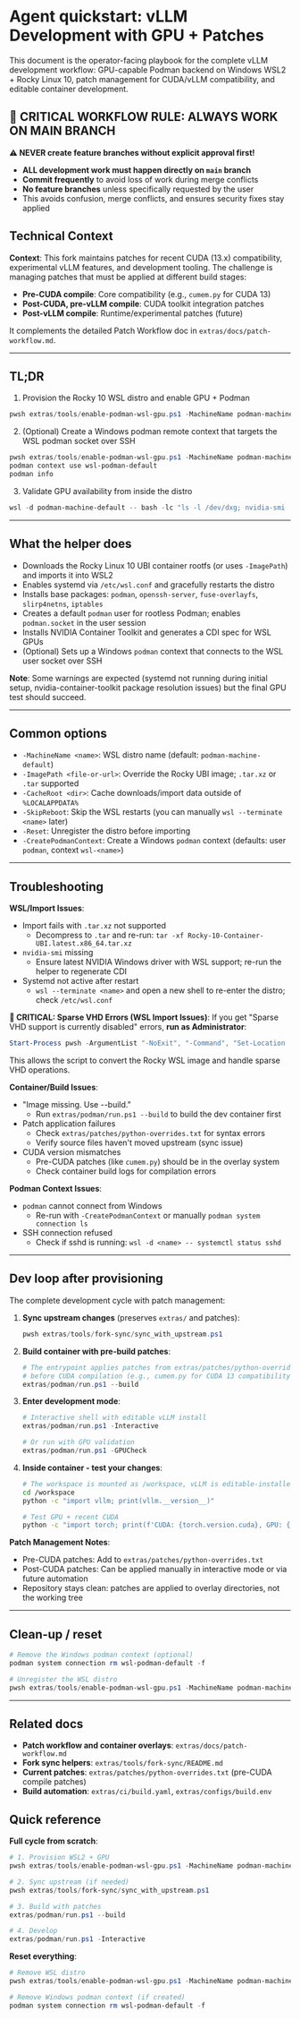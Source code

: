# Agent quickstart: vLLM Development with GPU + Patches

This document is the operator-facing playbook for the complete vLLM development
workflow: GPU-capable Podman backend on Windows WSL2 + Rocky Linux 10, patch
management for CUDA/vLLM compatibility, and editable container development.

## 🚨 CRITICAL WORKFLOW RULE: ALWAYS WORK ON MAIN BRANCH

**⚠️ NEVER create feature branches without explicit approval first!**

- **ALL development work must happen directly on `main` branch**
- **Commit frequently** to avoid loss of work during merge conflicts
- **No feature branches** unless specifically requested by the user
- This avoids confusion, merge conflicts, and ensures security fixes stay applied

## Technical Context

**Context**: This fork maintains patches for recent CUDA (13.x) compatibility,
experimental vLLM features, and development tooling. The challenge is managing
patches that must be applied at different build stages:
- **Pre-CUDA compile**: Core compatibility (e.g., `cumem.py` for CUDA 13)
- **Post-CUDA, pre-vLLM compile**: CUDA toolkit integration patches
- **Post-vLLM compile**: Runtime/experimental patches (future)

It complements the detailed Patch Workflow doc in `extras/docs/patch-workflow.md`.

---

## TL;DR

1) Provision the Rocky 10 WSL distro and enable GPU + Podman

```powershell
pwsh extras/tools/enable-podman-wsl-gpu.ps1 -MachineName podman-machine-default -CacheRoot C:\vllm-cache
```

2) (Optional) Create a Windows podman remote context that targets the WSL podman socket over SSH

```powershell
pwsh extras/tools/enable-podman-wsl-gpu.ps1 -MachineName podman-machine-default -CreatePodmanContext -PodmanContextName wsl-podman-default -SkipReboot
podman context use wsl-podman-default
podman info
```

3) Validate GPU availability from inside the distro

```powershell
wsl -d podman-machine-default -- bash -lc "ls -l /dev/dxg; nvidia-smi || true"
```

---

## What the helper does

- Downloads the Rocky Linux 10 UBI container rootfs (or uses `-ImagePath`) and imports it into WSL2
- Enables systemd via `/etc/wsl.conf` and gracefully restarts the distro
- Installs base packages: `podman`, `openssh-server`, `fuse-overlayfs`, `slirp4netns`, `iptables`
- Creates a default `podman` user for rootless Podman; enables `podman.socket` in the user session
- Installs NVIDIA Container Toolkit and generates a CDI spec for WSL GPUs
- (Optional) Sets up a Windows `podman` context that connects to the WSL user socket over SSH

**Note**: Some warnings are expected (systemd not running during initial setup, 
nvidia-container-toolkit package resolution issues) but the final GPU test should succeed.

---

## Common options

- `-MachineName <name>`: WSL distro name (default: `podman-machine-default`)
- `-ImagePath <file-or-url>`: Override the Rocky UBI image; `.tar.xz` or `.tar` supported
- `-CacheRoot <dir>`: Cache downloads/import data outside of `%LOCALAPPDATA%`
- `-SkipReboot`: Skip the WSL restarts (you can manually `wsl --terminate <name>` later)
- `-Reset`: Unregister the distro before importing
- `-CreatePodmanContext`: Create a Windows `podman` context (defaults: user `podman`, context `wsl-<name>`) 

---

## Troubleshooting

**WSL/Import Issues**:
- Import fails with `.tar.xz` not supported
  - Decompress to `.tar` and re-run: `tar -xf Rocky-10-Container-UBI.latest.x86_64.tar.xz`
- `nvidia-smi` missing
  - Ensure latest NVIDIA Windows driver with WSL support; re-run the helper to regenerate CDI
- Systemd not active after restart
  - `wsl --terminate <name>` and open a new shell to re-enter the distro; check `/etc/wsl.conf`

**🚨 CRITICAL: Sparse VHD Errors (WSL Import Issues)**:
If you get "Sparse VHD support is currently disabled" errors, **run as Administrator**:
```powershell
Start-Process pwsh -ArgumentList "-NoExit", "-Command", "Set-Location 'C:\sources\github\vllm'; pwsh extras/tools/enable-podman-wsl-gpu.ps1 -Reset -ImagePath 'C:\ProgramData\vllm\podman-images\Rocky-10-WSL-Base.latest.x86_64.wsl'" -Verb RunAs
```
This allows the script to convert the Rocky WSL image and handle sparse VHD operations.

**Container/Build Issues**:
- "Image missing. Use --build." 
  - Run `extras/podman/run.ps1 --build` to build the dev container first
- Patch application failures
  - Check `extras/patches/python-overrides.txt` for syntax errors
  - Verify source files haven't moved upstream (sync issue)
- CUDA version mismatches
  - Pre-CUDA patches (like `cumem.py`) should be in the overlay system
  - Check container build logs for compilation errors

**Podman Context Issues**:
- `podman` cannot connect from Windows
  - Re-run with `-CreatePodmanContext` or manually `podman system connection ls`
- SSH connection refused
  - Check if sshd is running: `wsl -d <name> -- systemctl status sshd`

---

## Dev loop after provisioning

The complete development cycle with patch management:

1. **Sync upstream changes** (preserves `extras/` and patches):
   ```powershell
   pwsh extras/tools/fork-sync/sync_with_upstream.ps1
   ```

2. **Build container with pre-build patches**:
   ```powershell
   # The entrypoint applies patches from extras/patches/python-overrides.txt
   # before CUDA compilation (e.g., cumem.py for CUDA 13 compatibility)
   extras/podman/run.ps1 --build
   ```

3. **Enter development mode**:
   ```powershell
   # Interactive shell with editable vLLM install
   extras/podman/run.ps1 -Interactive
   
   # Or run with GPU validation
   extras/podman/run.ps1 -GPUCheck
   ```

4. **Inside container - test your changes**:
   ```bash
   # The workspace is mounted as /workspace, vLLM is editable-installed
   cd /workspace
   python -c "import vllm; print(vllm.__version__)"
   
   # Test GPU + recent CUDA
   python -c "import torch; print(f'CUDA: {torch.version.cuda}, GPU: {torch.cuda.get_device_name()}')"
   ```

**Patch Management Notes**:
- Pre-CUDA patches: Add to `extras/patches/python-overrides.txt` 
- Post-CUDA patches: Can be applied manually in interactive mode or via future automation
- Repository stays clean: patches are applied to overlay directories, not the working tree

---

## Clean-up / reset

```powershell
# Remove the Windows podman context (optional)
podman system connection rm wsl-podman-default -f

# Unregister the WSL distro
pwsh extras/tools/enable-podman-wsl-gpu.ps1 -MachineName podman-machine-default -Reset
```

---

## Related docs

- **Patch workflow and container overlays**: `extras/docs/patch-workflow.md`
- **Fork sync helpers**: `extras/tools/fork-sync/README.md`
- **Current patches**: `extras/patches/python-overrides.txt` (pre-CUDA compile patches)
- **Build automation**: `extras/ci/build.yaml`, `extras/configs/build.env`

## Quick reference

**Full cycle from scratch**:
```powershell
# 1. Provision WSL2 + GPU
pwsh extras/tools/enable-podman-wsl-gpu.ps1 -MachineName podman-machine-default -CacheRoot C:\vllm-cache

# 2. Sync upstream (if needed)  
pwsh extras/tools/fork-sync/sync_with_upstream.ps1

# 3. Build with patches
extras/podman/run.ps1 --build

# 4. Develop
extras/podman/run.ps1 -Interactive
```

**Reset everything**:
```powershell
# Remove WSL distro
pwsh extras/tools/enable-podman-wsl-gpu.ps1 -MachineName podman-machine-default -Reset

# Remove Windows podman context (if created)
podman system connection rm wsl-podman-default -f
```
